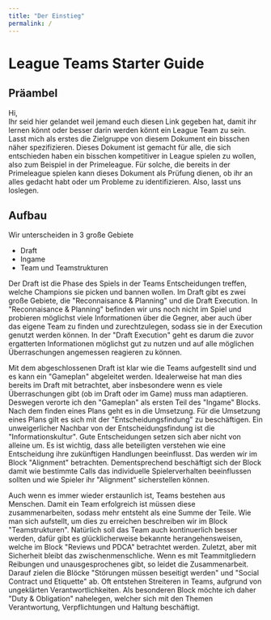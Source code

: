 ```yaml
---
title: "Der Einstieg"
permalink: /
---
```

# League Teams Starter Guide

## Präambel
Hi,  
Ihr seid hier gelandet weil jemand euch diesen Link gegeben hat, damit ihr lernen könnt oder besser darin werden könnt ein League Team zu sein.
Lasst mich als erstes die Zielgruppe von diesem Dokument ein bisschen näher spezifizieren. Dieses Dokument ist gemacht für alle, die sich entschieden haben ein bisschen kompetitiver in League spielen zu wollen, also zum Beispiel in der Primeleague. Für solche, die bereits in der Primeleague spielen kann dieses Dokument als Prüfung dienen, ob ihr an alles gedacht habt oder um Probleme zu identifizieren. Also, lasst uns loslegen.

## Aufbau

Wir unterscheiden in 3 große Gebiete 
- Draft
- Ingame
- Team und Teamstrukturen

Der Draft ist die Phase des Spiels in der Teams Entscheidungen treffen, welche Champions sie picken und bannen wollen. Im Draft gibt es zwei große Gebiete, die "Reconnaisance & Planning" und die Draft Execution. In "Reconnaisance & Planning" befinden wir uns noch nicht im Spiel und probieren möglichst viele Informationen über die Gegner, aber auch über das eigene Team zu finden und zurechtzulegen, sodass sie in der Execution genutzt werden können. In der "Draft Execution" geht es darum die zuvor ergatterten Informationen möglichst gut zu nutzen und auf alle möglichen Überraschungen angemessen reagieren zu können.  

Mit dem abgeschlossenen Draft ist klar wie die Teams aufgestellt sind und es kann ein "Gameplan" abgeleitet werden. Idealerweise hat man dies bereits im Draft mit betrachtet, aber insbesondere wenn es viele Überraschungen gibt (ob im Draft oder im Game) muss man adaptieren. Deswegen verorte ich den "Gameplan" als ersten Teil des "Ingame" Blocks. Nach dem finden eines Plans geht es in die Umsetzung. Für die Umsetzung eines Plans gilt es sich mit der "Entscheidungsfindung" zu beschäftigen. Ein unweigerlicher Nachbar von der Entscheidungsfindung ist die "Informationskultur". Gute Entscheidungen setzen sich aber nicht von alleine um. Es ist wichtig, dass alle beteiligten verstehen wie eine Entscheidung ihre zukünftigen Handlungen beeinflusst. Das werden wir im Block "Alignment" betrachten. Dementsprechend beschäftigt sich der Block damit wie bestimmte Calls das individuelle Spielerverhalten beeinflussen sollten und wie Spieler ihr "Alignment" sicherstellen können.  

Auch wenn es immer wieder erstaunlich ist, Teams bestehen aus Menschen. Damit ein Team erfolgreich ist müssen diese zusammenarbeiten, sodass mehr entsteht als eine Summe der Teile. Wie man sich aufstellt, um dies zu erreichen beschreiben wir im Block "Teamstrukturen". Natürlich soll das Team auch kontinuerlich besser werden, dafür gibt es glücklicherweise bekannte herangehensweisen, welche im Block "Reviews und PDCA" betrachtet werden. Zuletzt, aber mit Sicherheit bleibt das zwischenmenschliche. Wenn es mit Teammitgliedern Reibungen und unausgesprochenes gibt, so leidet die Zusammenarbeit. Darauf zielen die Blöcke "Störungen müssen beseitigt werden" und "Social Contract und Etiquette" ab. Oft entstehen Streiteren in Teams, aufgrund von ungeklärten Verantwortlichkeiten. Als besonderen Block möchte ich daher "Duty & Obligation" nahelegen, welcher sich mit den Themen Verantwortung, Verpflichtungen und Haltung beschäftigt.